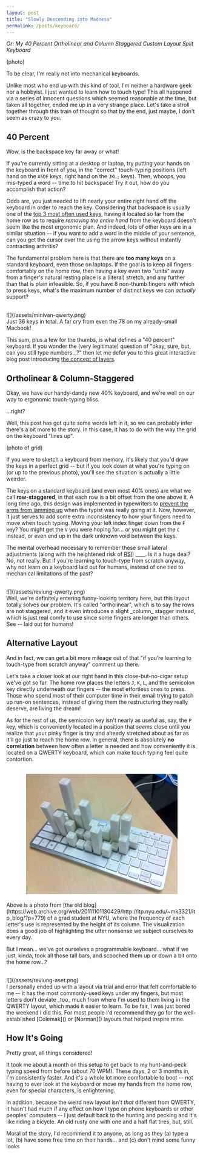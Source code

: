 ```yaml
---
layout: post
title: "Slowly Descending into Madness"
permalink: /posts/keyboard/
---
```


_Or: My 40 Percent Ortholinear and Column Staggered Custom Layout Split Keyboard_

(photo)

To be clear, I'm really not into mechanical keyboards.

Unlike most who end up with this kind of tool, I'm neither a hardware geek nor a hobbyist. I just wanted to learn how to touch type! This all happened via a series of innocent questions which seemed reasonable at the time, but taken all together, ended me up in a very strange place. Let's take a stroll together through this train of thought so that by the end, just maybe, I don't seem as crazy to you.

## 40 Percent

Wow, is the backspace key far away or what!

If you're currently sitting at a desktop or laptop, try putting your hands on the keyboard in front of you, in the "correct" touch-typing positions (left hand on the `ASDF` keys, right hand on the `JKL;` keys). Then, whoops, you mis-typed a word -- time to hit backspace! Try it out, how do you accomplish that action?

Odds are, you just needed to lift nearly your entire right hand off the keyboard in order to reach the key. Considering that backspace is usually one of the [top 3 most often used keys](https://www.businessinsider.com/these-are-the-three-most-popular-keys-on-a-keyboard-2013-7), having it located so far from the home row as to require _removing the entire hand_ from the keyboard doesn't seem like the most ergonomic plan. And indeed, lots of other keys are in a similar situation -- if you want to add a word in the middle of your sentence, can you get the cursor over the using the arrow keys without instantly contracting arthritis?

The fundamental problem here is that there are **too many keys** on a standard keyboard, even those on laptops. If the goal is to keep all fingers comfortably on the home row, then having a key even two "units" away from a finger's natural resting place is a (literal) stretch, and any further than that is plain infeasible. So, if you have 8 non-thumb fingers with which to press keys, what's the maximum number of distinct keys we can _actually_ support?

<br/>
![](/assets/minivan-qwerty.png)

<br/>
Just 36 keys in total. A far cry from even the 78 on my already-small Macbook!

This sum, plus a few for the thumbs, is what defines a "40 percent" keyboard. If you wonder the (very legitimate) question of "okay, sure, but, can you still type numbers...?" then let me defer you to this great interactive blog post introducing [the concept of layers](http://jkaptur.com/layout/).

## Ortholinear & Column-Staggered

Okay, we have our handy-dandy new 40% keyboard, and we're well on our way to ergonomic touch-typing bliss.

...right?

Well, this post has got quite some words left in it, so we can probably infer there's a bit more to the story. In this case, it has to do with the way the grid on the keyboard "lines up".

(photo of grid)

If you were to sketch a keyboard from memory, it's likely that you'd draw the keys in a perfect grid -- but if you look down at what you're typing on (or up to the previous photo), you'll see the situation is actually a little weirder.

The keys on a standard keyboard (and even most 40% ones) are what we call **row-staggered**, in that each row is a bit offset from the one above it. A long time ago, this design was implemented in typewriters to [prevent the arms from jamming up]() when the typist was really going at it. Now, however, it just serves to add some extra inconsistency to how your fingers need to move when touch typing. Moving your left index finger down from the `F` key? You might get the `V` you were hoping for... or you might get the `C` instead, or even end up in the dark unknown void between the keys.

The mental overhead necessary to remember these small lateral adjustments (along with the heightened risk of [RSI](https://en.wikipedia.org/wiki/Repetitive_strain_injury)) ____. Is it a huge deal? No, not really. But if you're learning to touch-type from scratch anyway, why not learn on a keyboard laid out for humans, instead of one tied to mechanical limitations of the past?

<br/>
![](/assets/reviung-qwerty.png)

<br/>
Well, we're definitely entering funny-looking territory here, but this layout totally solves our problem. It's called "ortholinear", which is to say the rows are not staggered, and it even introduces a slight _column_ stagger instead, which is just real comfy to use since some fingers are longer than others. See -- laid out for humans!

## Alternative Layout

And in fact, we can get a bit more mileage out of that "if you’re learning to touch-type from scratch anyway" comment up there.

Let's take a closer look at our right hand in this close-but-no-cigar setup we've got so far. The home row places the letters `J`, `K`, `L`, and the semicolon key directly underneath our fingers -- the most effortless ones to press. Those who spend most of their computer time in their email trying to patch up run-on sentences, instead of giving them the restructuring they really deserve, are living the dream!

As for the rest of us, the semicolon key isn't nearly as useful as, say, the `P` key, which is conveniently located in a position that _seems_ close until you realize that your pinky finger is tiny and already stretched about as far as it'll go just to reach the home row. In general, there is absolutely **no correlation** between how often a letter is needed and how conveniently it is located on a QWERTY keyboard, which can make touch typing feel quite contortion.

<br/>
<div style="text-align: center">
<img src="/assets/keyboard-frequency.jpg" width="400">
</div>

<br/>
Above is a photo from [the old blog](https://web.archive.org/web/20111101130429/http://itp.nyu.edu/~mk3321/itp_blog/?p=779) of a grad student at NYU, where the frequency of each letter's use is represented by the height of its column. The visualization does a good job of highlighting the utter nonsense we subject ourselves to every day.

But I mean... we've got ourselves a programmable keyboard... what if we just, kinda, took all those tall bars, and scooched them up or down a bit onto the home row...?

<br/>
![](/assets/reviung-aset.png)

<br/>
I personally ended up with a layout via trial and error that felt comfortable to me -- it has the most commonly-used keys under my fingers, but most letters don't deviate _too_ much from where I'm used to them living in the QWERTY layout, which made it easier to learn. To be fair, I was just bored the weekend I did this. For most people I'd recommend they go for the well-established [Colemak]() or [Norman]() layouts that helped inspire mine.

## How It's Going

Pretty great, all things considered!

It took me about a month on this setup to get back to my hunt-and-peck typing speed from before (about 70 WPM). These days, 2 or 3 months in, I'm consistently faster. And it's a whole lot more comfortable to boot -- not having to ever look at the keyboard or move my hands from the home row, even for special characters, is enlightening.

In addition, because the weird new layout isn't _that_ different from QWERTY, it hasn't had much if any effect on how I type on phone keyboards or other peoples' computers -- I just default back to the hunting and pecking and it's like riding a bicycle. An old rusty one with one and a half flat tires, but, still.

Moral of the story, I'd recommend it to anyone, as long as they (a) type a lot, (b) have some free time on their hands... and (c) don't mind some funny looks
